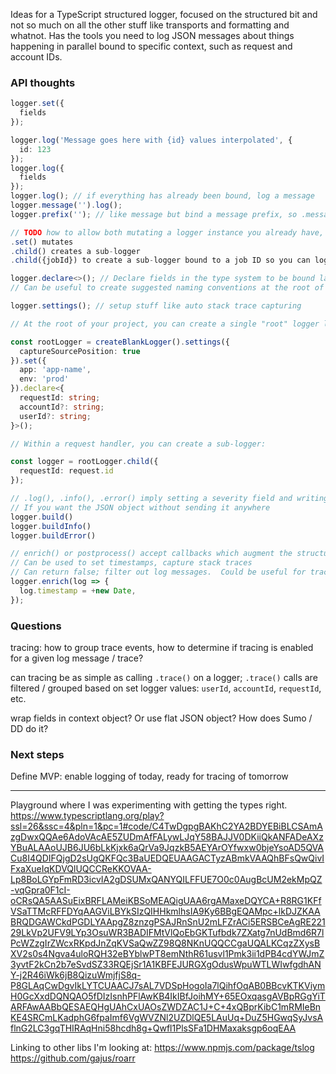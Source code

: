 Ideas for a TypeScript structured logger, focused on the structured bit and not so much on all the other stuff like transports and formatting and whatnot.  Has the tools you need to log JSON messages about things happening in parallel bound to specific context, such as request and account IDs.

### API thoughts
```typescript
logger.set({
  fields
});

logger.log('Message goes here with {id} values interpolated', {
  id: 123
});
logger.log({
  fields
});
logger.log(); // if everything has already been bound, log a message
logger.message('').log();
logger.prefix(''); // like message but bind a message prefix, so .message() will be appended

// TODO how to allow both mutating a logger instance you already have, and creating child instances?
.set() mutates
.child() creates a sub-logger
.child({jobId}) to create a sub-logger bound to a job ID so you can log a bunch of stuff happening in parallel

logger.declare<>(); // Declare fields in the type system to be bound later, without any runtime behavior.
// Can be useful to create suggested naming conventions at the root of a project, which will tab-complete when using the logger elsewhere

logger.settings(); // setup stuff like auto stack trace capturing

// At the root of your project, you can create a single "root" logger like this:

const rootLogger = createBlankLogger().settings({
  captureSourcePosition: true
}).set({
  app: 'app-name',
  env: 'prod'
}).declare<{
  requestId: string;
  accountId?: string;
  userId?: string;
}>();

// Within a request handler, you can create a sub-logger:

const logger = rootLogger.child({
  requestId: request.id
});

// .log(), .info(), .error() imply setting a severity field and writing to stdout
// If you want the JSON object without sending it anywhere
logger.build()
logger.buildInfo()
logger.buildError()

// enrich() or postprocess() accept callbacks which augment the structured log message before logging
// Can be used to set timestamps, capture stack traces
// Can return false; filter out log messages.  Could be useful for tracing?
logger.enrich(log => {
  log.timestamp = +new Date,
});
```

### Questions

tracing: how to group trace events, how to determine if tracing is enabled for a given log message / trace?

can tracing be as simple as calling `.trace()` on a logger; `.trace()` calls are filtered / grouped based on set logger values: `userId`, `accountId`, `requestId`, etc.

wrap fields in context object?  Or use flat JSON object?  How does Sumo / DD do it?

### Next steps

Define MVP: enable logging of today, ready for tracing of tomorrow

---

Playground where I was experimenting with getting the types right.
https://www.typescriptlang.org/play?ssl=26&ssc=4&pln=1&pc=1#code/C4TwDgpgBAKhC2YA2BDYEBiBLCSAmAzgDwxQQAe6AdoVAcAE5ZUDmAfFALywLJqY58BAJJV0DKiiQkANFADeAXzYBuALAAoUJB6JU6bLkKjxk6aQrVa9JqzkB5AEYArOYfwxw0bjeYsoAD5QVACu8I4QDIFQjgD2sUgQKFQc3BaUEDQEUAAGACTyzABmkVAAQhBFsQwQivIFxaXueIqKDVQlUQCCReKKOVAA-Lp8BoLGYpFmRD3icvIA2gDSUMxQANYQILFFUE7O0c0AugBcUM2ekMpQZ-vqGpra0F1cI-oCRsQA5AASuEixBRFLAMeiKBSoMEAQigUAA6rgAMaxeDQYCA+R8RG1KFfVSaTTMcRFFDYqAAGViLBYkSIzQIHHkmlhsIA9Ky6BBgEQAMpc+lkDJZKAABRQDGAWCkdPGDLYAApgZ8znzgPSAJRnSnU2mLFZrACi5ERSBCeAgRE22129LkVp2UFV9LYp3OsuWR3BADIFMtVlQoEbGKTufbdk7ZXatg7nUdBmd6R7lPcWZzgIrZWcxRKpdJnZqKVSaQwZZ98Q8NKnUQQCCgaUQALKCqzZXysBXV2s0s4Ngva4uloRQH32eBYblwPT8emNthR61usvl1Pmk3ii1dPB4cdYWJmZ3yvtF2kCn2b7eSvdSZ33RQEjSr1A1KBFEJURGXgOdusWpuWTLWIwfgdhANY-j2R46iWk6jB8QizuWmjfjS8q-P8GLAqCwDgvIkLYTCUAACJ7sAL7VDSpHogoIa7lQihfOqAB0BBcvKTKViymH0GcXxdDQNQAO5fDIzIsnhPFlAwKB4IkIBfJoihMY+65EOxqasgAVBpRGgYiTARFAwAABbQESAEQHgUAhCxUAOsZWDZAC1J+C+4xQBprKibC1mRMIeBnKE4SRCmLKadphG6fpaImf6VgWVZNl2UZDlQE5LAuUq+DuZ5HGwqSyJvsAflnG2LC3gqTHIRAqHni58hcdh8g+Qwfl1PlsSFa1DHMaxaksgp6oqEAA

Linking to other libs I'm looking at:
https://www.npmjs.com/package/tslog
https://github.com/gajus/roarr
